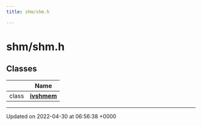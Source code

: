 ```yaml
---
title: shm/shm.h

---
```


# shm/shm.h



## Classes

|                | Name           |
| -------------- | -------------- |
| class | **[ivshmem](Classes/classivshmem.md)**  |






-------------------------------

Updated on 2022-04-30 at 06:56:38 +0000

